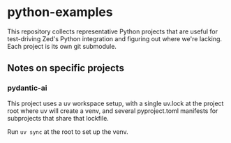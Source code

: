 # python-examples

This repository collects representative Python projects that are useful for
test-driving Zed's Python integration and figuring out where we're lacking. Each
project is its own git submodule.

## Notes on specific projects

### pydantic-ai

This project uses a uv workspace setup, with a single uv.lock at the project
root where uv will create a venv, and several pyproject.toml manifests for
subprojects that share that lockfile.

Run `uv sync` at the root to set up the venv.
